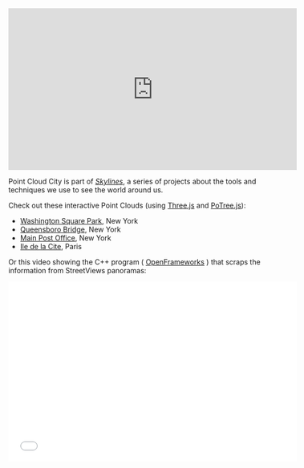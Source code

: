 <div class="video-container">
<iframe src="http://player.vimeo.com/video/89982874?title=0&amp;byline=0&amp;portrait=0" width="575" height="323" frameborder="0" webkitAllowFullScreen mozallowfullscreen allowFullScreen></iframe>
</div>

Point Cloud City is part of [_Skylines_](http::/www.patriciogonzalezvivo.com/2014/skylines), a series of projects about the tools and techniques we use to see the world around us. 

Check out these interactive Point Clouds (using [Three.js](http://threejs.org/) and [PoTree.js](http://potree.org/)):

- [Washington Square Park](wash-sq/), New York
- [Queensboro Bridge](queensboro/), New York
- [Main Post Office](ny-post-office/), New York
- [Ile de la Cite](ile-de-la-cite/), Paris

Or this video showing the C++ program ( [OpenFrameworks](http://www.openframeworks.cc/) ) that scraps the information from StreetViews panoramas:

<div class="video-container">
<iframe src="//player.vimeo.com/video/101107332?title=0&amp;byline=0&amp;portrait=0" width="575" height="359" frameborder="0" webkitallowfullscreen mozallowfullscreen allowfullscreen></iframe> 
</div>


